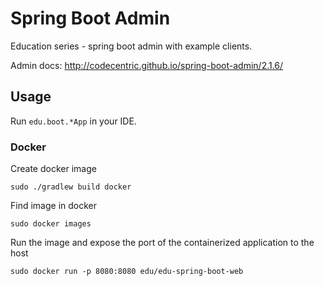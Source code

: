 # Spring Boot Admin

Education series - spring boot admin with example clients.

Admin docs: http://codecentric.github.io/spring-boot-admin/2.1.6/


## Usage

Run `edu.boot.*App` in your IDE.

### Docker

Create docker image

    sudo ./gradlew build docker
    
Find image in docker

    sudo docker images
    
Run the image and expose the port of the containerized application to the host

    sudo docker run -p 8080:8080 edu/edu-spring-boot-web
    
